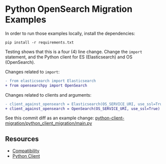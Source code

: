 # Python OpenSearch Migration Examples
In order to run those examples locally, install the dependencies:

```shell
pip install -r requirements.txt
```

Testing shows that this is a four (4) line change. Change the `import` statement, and the Python client for ES (Elasticsearch) and OS (OpenSearch).

Changes related to `import`:

```diff
- from elasticsearch import Elasticsearch
+ from opensearchpy import OpenSearch
```

Changes related to clients and arguments:

```diff
- client_against_opensearch = Elasticsearch(OS_SERVICE_URI, use_ssl=True)
+ client_against_opensearch = OpenSearch(OS_SERVICE_URI, use_ssl=True)
```

See this commit diff as an example change: [python-client-migration/python_client_migration/main.py](https://github.com/aiven/opensearch-migration-examples/commit/f11b0e379dc63d9c023b62a032a72d9f1d4b9fc5)



## Resources

- [Compatibility](https://opensearch.org/docs/latest/clients/index/)
- [Python Client](https://opensearch.org/docs/latest/clients/python)
